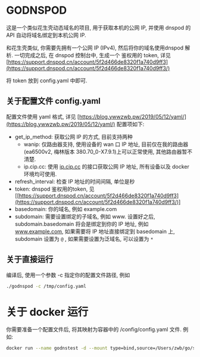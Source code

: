 # GODNSPOD
这是一个类似花生壳动态域名的项目, 用于获取本机的公网 IP, 并使用 dnspod 的 API 自动将域名绑定到本机公网 IP.

和花生壳类似, 你需要先拥有一个公网 IP (IPv4), 然后将你的域名使用dnspod 解析.
一切完成之后, 在 dnspod 控制台中, 生成一个 鉴权用的 token, 详见 [https://support.dnspod.cn/account/5f2d466de8320f1a740d9ff3](https://support.dnspod.cn/account/5f2d466de8320f1a740d9ff3/)

将 token 放到 config.yaml 中即可.

## 关于配置文件 config.yaml

配置文件使用 yaml 格式, 详见 [https://blog.ywwzwb.pw/2019/05/12/yaml/](https://blog.ywwzwb.pw/2019/05/12/yaml/)
配置项如下:

* get_ip_method: 获取公网 IP 的方式, 目前支持两种
  * wanip: 仅路由器支持, 使用设备的 wan 口 IP 地址, 目前仅在我的路由器(ea6500v2, 梅林版本 380.70_0-X7.9.1)上可以正常使用, 其他路由器暂不清楚.
  * ip.cip.cc: 使用 [ip.cip.cc](http://ip.cip.cc) 的接口获取公网 IP 地址, 所有设备以及 docker 环境均可使用.
* refresh_interval: 检查 IP 地址的时间间隔, 单位是秒
* token: dnspod 鉴权用的token, 见 [[https://support.dnspod.cn/account/5f2d466de8320f1a740d9ff3](https://support.dnspod.cn/account/5f2d466de8320f1a740d9ff3/)]
* basedomain: 你的域名, 例如 example.com
* subdomain: 需要设置绑定的子域名, 例如 www. 设置好之后, subdomain.basedomain 将会是绑定到你的 IP 地址, 例如 www.example.com, 如果需要将 IP 地址直接绑定到 basedomain 上, subdomain 设置为 `@` , 如果需要设置为泛域名, 可以设置为 `*`

## 关于直接运行

编译后, 使用一个参数 -c 指定你的配置文件路径, 例如 
``` bash
./godnspod -c /tmp/config.yaml
```

# 关于 docker 运行

你需要准备一个配置文件后, 将其映射为容器中的 /config/config.yaml 文件.
例如:
``` bash
docker run --name godnstest -d --mount type=bind,source=/Users/zwb/go/src/godnspod/test/config.yaml,target=/config/config.yaml ywwzwb/godnspod
```
